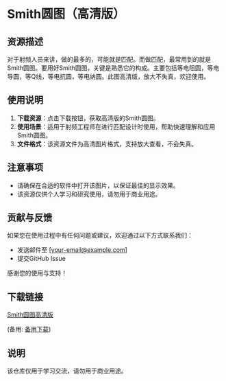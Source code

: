 # Smith圆图（高清版）

## 资源描述

对于射频人员来讲，做的最多的，可能就是匹配。而做匹配，最常用到的就是Smith圆图。要用好Smith圆图，关键是熟悉它的构成。主要包括等电阻圆，等电导圆，等Q线，等电抗圆，等电纳圆。此图高清版，放大不失真，欢迎使用。

## 使用说明

1. **下载资源**：点击下载按钮，获取高清版的Smith圆图。
2. **使用场景**：适用于射频工程师在进行匹配设计时使用，帮助快速理解和应用Smith圆图。
3. **文件格式**：该资源文件为高清图片格式，支持放大查看，不会失真。

## 注意事项

- 请确保在合适的软件中打开该图片，以保证最佳的显示效果。
- 该资源仅供个人学习和研究使用，请勿用于商业用途。

## 贡献与反馈

如果您在使用过程中有任何问题或建议，欢迎通过以下方式联系我们：

- 发送邮件至 [your-email@example.com]
- 提交GitHub Issue

感谢您的使用与支持！

## 下载链接
[Smith圆图高清版](https://pan.quark.cn/s/b34744fe593c) 

(备用: [备用下载](https://pan.baidu.com/s/19pRHi-E-5ogCEsTdMuXPBA?pwd=1234))

## 说明

该仓库仅用于学习交流，请勿用于商业用途。
